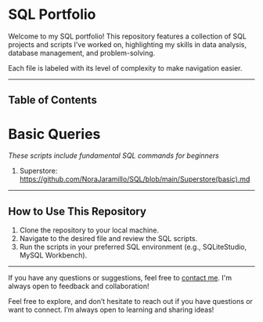 
# **SQL Portfolio**

Welcome to my SQL portfolio! This repository features a collection of SQL projects and scripts I’ve worked on, highlighting my skills in data analysis, database management, and problem-solving. 

Each file is labeled with its level of complexity to make navigation easier.

---

## **Table of Contents**
# **Basic Queries**
_These scripts include fundamental SQL commands for beginners_
1. Superstore: https://github.com/NoraJaramillo/SQL/blob/main/Superstore(basic).md

---


## **How to Use This Repository**
1. Clone the repository to your local machine.
2. Navigate to the desired file and review the SQL scripts.
3. Run the scripts in your preferred SQL environment (e.g., SQLiteStudio, MySQL Workbench).

---

If you have any questions or suggestions, feel free to [contact me](mailto:norajaramilloles@gmail.com). I'm always open to feedback and collaboration!


Feel free to explore, and don’t hesitate to reach out if you have questions or want to connect. I’m always open to learning and sharing ideas!

